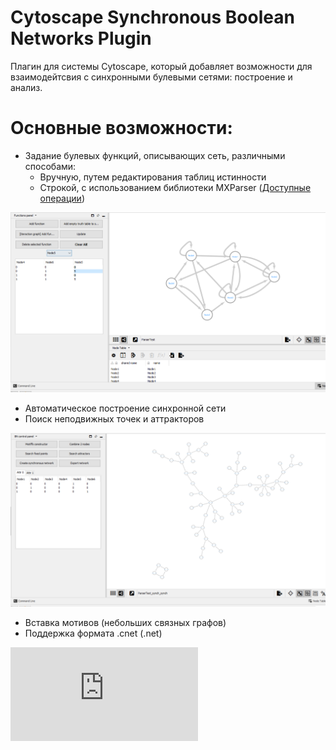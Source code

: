 # Cytoscape Synchronous Boolean Networks Plugin
Плагин для системы Cytoscape, который добавляет возможности для взаимодейтсвия с синхронными булевыми сетями: построение и анализ.
# Основные возможности:
* Задание булевых функций, описывающих сеть, различными способами:
  * Вручную, путем редактирования таблиц истинности
  * Строкой, с использованием библиотеки MXParser ([Доступные операции](http://mathparser.org/mxparser-math-collection/boolean-operators/))  
  
![Основная панель для задания функций](https://github.com/AlexeySemibratov/cytoscape/blob/images/cytoscape-img/img1.png)

 * Автоматическое построение синхронной сети
 * Поиск неподвижных точек и аттракторов
 
 ![Синхронная сеть и ее аттракторы](https://github.com/AlexeySemibratov/cytoscape/blob/images/cytoscape-img/img2.png)
 
 * Вставка мотивов (небольших связных графов)
 * Поддержка формата .cnet (.net)
 
 ![cytoscape-boolean-network.jar](https://github.com/AlexeySemibratov/cytoscape/blob/master/target/boolean_network-1.0.jar)
